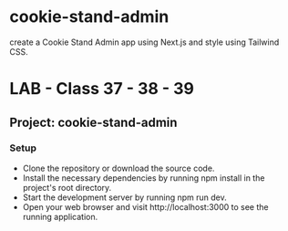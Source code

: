 # cookie-stand-admin
create a Cookie Stand Admin app using Next.js and style using Tailwind CSS.

# LAB - Class 37 - 38 - 39

## Project: cookie-stand-admin

### Setup
- Clone the repository or download the source code.
- Install the necessary dependencies by running npm install in the project's root directory.
- Start the development server by running npm run dev.
- Open your web browser and visit http://localhost:3000 to see the running application.


